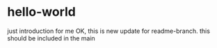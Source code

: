 # hello-world
just introduction for me
OK, this is new update for readme-branch. 
this should be included in the main
